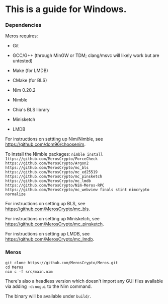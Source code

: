 # This is a guide for Windows.

### Dependencies

Meros requires:
- Git
- GCC/G++ (through MinGW or TDM; clang/msvc will likely work but are untested)
- Make (for LMDB)
- CMake (for BLS)

- Nim 0.20.2
- Nimble

- Chia's BLS library
- Minisketch
- LMDB

For instructions on settting up Nim/Nimble, see https://github.com/dom96/choosenim.

To install the Nimble packages: `nimble install 1ttps://github.com/MerosCrypto/ForceCheck https://github.com/MerosCrypto/Argon2 https://github.com/MerosCrypto/mc_bls https://github.com/MerosCrypto/mc_ed25519 https://github.com/MerosCrypto/mc_pinsketch https://github.com/MerosCrypto/mc_lmdb https://github.com/MerosCrypto/Nim-Meros-RPC https://github.com/MerosCrypto/mc_webview finals stint nimcrypto normalize`

For instructions on setting up BLS, see https://github.com/MerosCrypto/mc_bls.

For instructions on setting up Minisketch, see https://github.com/MerosCrypto/mc_pinsketch.

For instructions on setting up LMDB, see https://github.com/MerosCrypto/mc_lmdb.

### Meros

```
git clone https://github.com/MerosCrypto/Meros.git
cd Meros
nim c -f src/main.nim
```

There's also a headless version which doesn't import any GUI files available via adding `-d:nogui` to the Nim command.

The binary will be available under `build/`.
